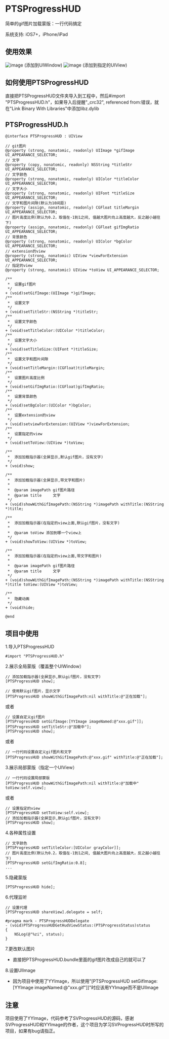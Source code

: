 # PTSProgressHUD

简单的gif图片加载蒙版：一行代码搞定

系统支持: iOS7+，iPhone/iPad

##  <a id="使用效果">使用效果</head>
![image](https://github.com/vjieshao/PTSProgressHUD/blob/master/fullScreen.gif ) (添加到UIWindow) ![image](https://github.com/vjieshao/PTSProgressHUD/blob/master/partScreen.gif ) (添加到指定的UIView)

##  <a id="如何使用PTSProgressHUD">如何使用PTSProgressHUD</head>
直接把PTSProgressHUD文件夹导入到工程中，然后#import "PTSProgressHUD.h"，如果导入后提醒"_crc32", referenced from:错误，就在"Link Binary With Libraries"中添加libz.dylib

##  <a id="PTSProgressHUD.h">PTSProgressHUD.h</head>
```objc
@interface PTSProgressHUD : UIView

// git图片
@property (strong, nonatomic, readonly) UIImage *gifImage UI_APPEARANCE_SELECTOR;
// 文字
@property (copy, nonatomic, readonly) NSString *titleStr UI_APPEARANCE_SELECTOR;
// 文字颜色
@property (strong, nonatomic, readonly) UIColor *titleColor UI_APPEARANCE_SELECTOR;
// 文字大小
@property (strong, nonatomic, readonly) UIFont *titleSize UI_APPEARANCE_SELECTOR;
// 文字和图片间隙(默认为10间距)
@property (assign, nonatomic, readonly) CGFloat titleMargin UI_APPEARANCE_SELECTOR;
// 图片高度比例(默认为0.2，取值在-1到1之间, 值越大图片向上高度越大，反之越小越往下)
@property (assign, nonatomic, readonly) CGFloat gifImgRatio UI_APPEARANCE_SELECTOR;
// 背景颜色
@property (strong, nonatomic, readonly) UIColor *bgColor UI_APPEARANCE_SELECTOR;
// extension的view
@property (strong, nonatomic) UIView *viewForExtension UI_APPEARANCE_SELECTOR;
// 指定的view
@property (strong, nonatomic) UIView *toView UI_APPEARANCE_SELECTOR;

/**
 *  设置gif图片
 */
+ (void)setGifImage:(UIImage *)gifImage;
/**
 *  设置文字
 */
+ (void)setTitleStr:(NSString *)titleStr;
/**
 *  设置文字颜色
 */
+ (void)setTitleColor:(UIColor *)titleColor;
/**
 *  设置文字大小
 */
+ (void)setTitleSize:(UIFont *)titleSize;
/**
 *  设置文字和图片间隙
 */
+ (void)setTitleMargin:(CGFloat)titleMargin;
/**
 *  设置图片高度比例
 */
+ (void)setGifImgRatio:(CGFloat)gifImgRatio;
/**
 *  设置背景颜色
 */
+ (void)setBgColor:(UIColor *)bgColor;
/**
 *  设置extension的view
 */
+ (void)setviewForExtension:(UIView *)viewForExtension;
/**
 *  设置指定的view
 */
+ (void)setToView:(UIView *)toView;

/**
 *  添加加载指示器(全屏显示,默认gif图片，没有文字)
 */
+ (void)show;

/**
 *  添加加载指示器(全屏显示,带文字和图片)
 *
 *  @param imagePath gif图片路径
 *  @param title     文字
 */
+ (void)showWithGifImagePath:(NSString *)imagePath withTitle:(NSString *)title;

/**
 *  添加加载指示器(在指定的view上面,默认gif图片，没有文字)
 *
 *  @param toView 添加到哪一个view上
 */
+ (void)showToView:(UIView *)toView;

/**
 *  添加加载指示器(在指定的view上面,带文字和图片)
 *
 *  @param imagePath gif图片路径
 *  @param title     文字
 */
+ (void)showWithGifImagePath:(NSString *)imagePath withTitle:(NSString *)title toView:(UIView *)toView;

/**
 *  隐藏动画
 */
+ (void)hide;

@end
```
##  <a id="项目中使用">项目中使用</head>
1.导入PTSProgressHUD
```objc
#import "PTSProgressHUD.h"
```

2.展示全局蒙版（覆盖整个UIWindow）
```objc
// 添加加载指示器(全屏显示,默认gif图片，没有文字)
[PTSProgressHUD show];
```

```objc
// 使用默认gif图片，显示文字
[PTSProgressHUD showWithGifImagePath:nil withTitle:@"正在加载"]; 
```
或者
```objc
// 设置自定义gif图片
[PTSProgressHUD setGifImage:[YYImage imageNamed:@"xxx.gif"]];
[PTSProgressHUD setTitleStr:@"加载中"];
[PTSProgressHUD show];
```
或者
```objc
// 一行代码设置自定义gif图片和文字
[PTSProgressHUD showWithGifImagePath:@"xxx.gif" withTitle:@"正在加载"];
```

3.展示局部蒙版（指定一个UIView）
```objc
// 一行代码设置局部蒙版
[PTSProgressHUD showWithGifImagePath:nil withTitle:@"加载中" toView:self.view];
```
或者
```objc
// 设置指定的view
[PTSProgressHUD setToView:self.view];
// 添加加载指示器(全屏显示,默认gif图片，没有文字)
[PTSProgressHUD show];
```

4.各种属性设置
```objc
// 文字颜色
[PTSProgressHUD setTitleColor:[UIColor grayColor]];
// 图片高度比例(默认为0.2，取值在-1到1之间, 值越大图片向上高度越大，反之越小越往下)
[PTSProgressHUD setGifImgRatio:0.8];
...
```

5.隐藏蒙版
```objc
[PTSProgressHUD hide];
```

6.代理监听
```objc
// 设置代理
[PTSProgressHUD shareView].delegate = self;
```
```objc
#pragma mark - PTSProgressHUDDelegate
- (void)PTSProgressHUDGetHudViewStatus:(PTSProgressStatus)status
{
    NSLog(@"%zi", status);
}
```

7.更改默认图片
* 直接把PTSProgressHUD.bundle里面的gif图片改成自己的就可以了

8.设置UIImage
* 因为项目中使用了YYImage，所以使用"[PTSProgressHUD setGifImage:[YYImage imageNamed:@"xxx.gif"]]"时应该用YYImage而不是UIImage

##  <head id="注意">注意</head>
项目使用了YYImage，代码参考了SVProgressHUD的源码，感谢SVProgressHUD和YYImage的作者，这个项目为学习SVProgressHUD时所写的项目，如果有bug请指正。
